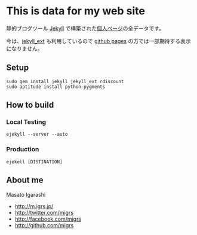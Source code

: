 This is data for my web site
============================
静的ブログツール [Jekyll](http://github.com/mojombo/jekyll) で構築された[個人ページ](http://m.igrs.jp/)の全データです。

今は、[jekyll_ext](http://github.com/rfelix/jekyll_ext) も利用しているので [github pages](http://migrs.github.com/) の方では一部期待する表示になりません。

## Setup ##
    sudo gem install jekyll jekyll_ext rdiscount
    sudo aptitude install python-pygments

## How to build ##
### Local Testing
    ejekyll --server --auto

### Production
    ejekell [DISTINATION]

## About me ##
Masato Igarashi
 * <http://m.igrs.jp/>
 * <http://twitter.com/migrs>
 * <http://facebook.com/migrs>
 * <http://github.com/migrs>
